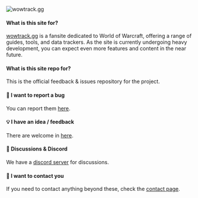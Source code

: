 ![wowtrack.gg](https://wowtrack.gg/_next/image?url=%2Fimages%2Flogo.png&w=256&q=75)

#### What is this site for?

[wowtrack.gg](https://wowtrack.gg/) is a fansite dedicated to World of Warcraft, offering a range of guides, tools, and data trackers. As the site is currently undergoing heavy development, you can expect even more features and content in the near future.

#### What is this site repo for?

This is the official feedback & issues repository for the project.

#### 🐛 I want to report a bug

You can report them [here](https://github.com/wowtrack/feedback/issues).

#### 💡 I have an idea / feedback

There are welcome in [here](https://github.com/wowtrack/feedback/discussions).

#### 💬 Discussions & Discord

We have a [discord server](https://discord.gg/wN9SvhPQTB) for discussions.

#### 📧 I want to contact you

If you need to contact anything beyond these, check the [contact page](https://wowtrack.gg/contact).


